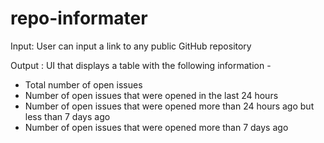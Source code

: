 # repo-informater
Input: User can input a link to any public GitHub repository  

Output : UI that displays a table with the following information -  
  - Total number of open issues 
  - Number of open issues that were opened in the last 24 hours 
  - Number of open issues that were opened more than 24 hours ago but less than 7 days ago 
  - Number of open issues that were opened more than 7 days ago   
